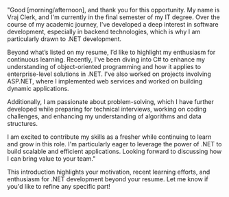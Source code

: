 "Good [morning/afternoon], and thank you for this opportunity. My name is Vraj Clerk, and I'm currently in the final semester of my IT degree. Over the course of my academic journey, I've developed a deep interest in software development, especially in backend technologies, which is why I am particularly drawn to .NET development.

Beyond what’s listed on my resume, I’d like to highlight my enthusiasm for continuous learning. Recently, I've been diving into C# to enhance my understanding of object-oriented programming and how it applies to enterprise-level solutions in .NET. I've also worked on projects involving ASP.NET, where I implemented web services and worked on building dynamic applications.

Additionally, I am passionate about problem-solving, which I have further developed while preparing for technical interviews, working on coding challenges, and enhancing my understanding of algorithms and data structures.

I am excited to contribute my skills as a fresher while continuing to learn and grow in this role. I'm particularly eager to leverage the power of .NET to build scalable and efficient applications. Looking forward to discussing how I can bring value to your team."

This introduction highlights your motivation, recent learning efforts, and enthusiasm for .NET development beyond your resume. Let me know if you'd like to refine any specific part!